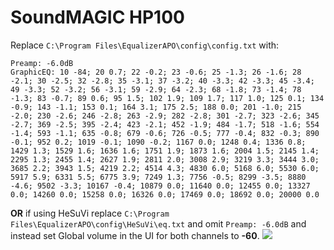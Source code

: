 # SoundMAGIC HP100
Replace `C:\Program Files\EqualizerAPO\config\config.txt` with:
```
Preamp: -6.0dB
GraphicEQ: 10 -84; 20 0.7; 22 -0.2; 23 -0.6; 25 -1.3; 26 -1.6; 28 -2.1; 30 -2.5; 32 -2.8; 35 -3.1; 37 -3.2; 40 -3.3; 42 -3.3; 45 -3.4; 49 -3.3; 52 -3.2; 56 -3.1; 59 -2.9; 64 -2.3; 68 -1.8; 73 -1.4; 78 -1.3; 83 -0.7; 89 0.6; 95 1.5; 102 1.9; 109 1.7; 117 1.0; 125 0.1; 134 -0.9; 143 -1.1; 153 0.1; 164 3.1; 175 2.5; 188 0.0; 201 -1.0; 215 -2.0; 230 -2.6; 246 -2.8; 263 -2.9; 282 -2.8; 301 -2.7; 323 -2.6; 345 -2.7; 369 -2.5; 395 -2.4; 423 -2.1; 452 -1.9; 484 -1.7; 518 -1.6; 554 -1.4; 593 -1.1; 635 -0.8; 679 -0.6; 726 -0.5; 777 -0.4; 832 -0.3; 890 -0.1; 952 0.2; 1019 -0.1; 1090 -0.2; 1167 0.0; 1248 0.4; 1336 0.8; 1429 1.3; 1529 1.6; 1636 1.6; 1751 1.9; 1873 1.6; 2004 1.5; 2145 1.4; 2295 1.3; 2455 1.4; 2627 1.9; 2811 2.0; 3008 2.9; 3219 3.3; 3444 3.0; 3685 2.2; 3943 1.5; 4219 2.2; 4514 4.3; 4830 6.0; 5168 6.0; 5530 6.0; 5917 5.9; 6331 5.5; 6775 3.9; 7249 1.3; 7756 -0.5; 8299 -3.5; 8880 -4.6; 9502 -3.3; 10167 -0.4; 10879 0.0; 11640 0.0; 12455 0.0; 13327 0.0; 14260 0.0; 15258 0.0; 16326 0.0; 17469 0.0; 18692 0.0; 20000 0.0
```
**OR** if using HeSuVi replace `C:\Program Files\EqualizerAPO\config\HeSuVi\eq.txt` and omit `Preamp: -6.0dB` and instead set Global volume in the UI for both channels to **-60**.
![](https://raw.githubusercontent.com/jaakkopasanen/AutoEq/master/results/Headphone.com/innerfidelity/onear/SoundMAGIC%20HP100/SoundMAGIC%20HP100.png)